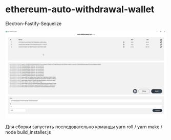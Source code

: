# ethereum-auto-withdrawal-wallet
Electron-Fastify-Sequelize

![Wallet](https://github.com/yozuul/ethereum-auto-withdrawal-wallet/blob/master/ethereum.png)

Для сборки запустить последовательно команды yarn roll / yarn make / node build_installer.js